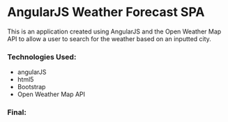# AngularJS Weather Forecast SPA

This is an application created using AngularJS and the Open Weather Map API to allow a user to search for the weather based on an inputted city.

### Technologies Used:

- angularJS
- html5
- Bootstrap
- Open Weather Map API

### Final:

<!-- [Click here](https://jlong4223.github.io/angularJS-weather/#/) to see the deployed app! -->

<!-- TODO add https to api url -->
